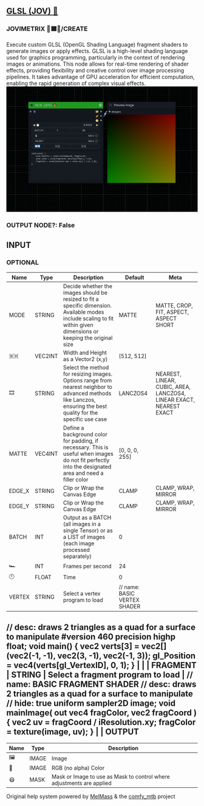 [GLSL (JOV) 🍩](https://github.com/Amorano/Jovimetrix-examples/blob/master/node/GLSL/GLSL.md)
--------------------------------------------------------------------------------------------
### JOVIMETRIX 🔺🟩🔵/CREATE
  
Execute custom GLSL (OpenGL Shading Language) fragment shaders to generate images or apply effects. GLSL is a high-level shading language used for graphics programming, particularly in the context of rendering images or animations. This node allows for real-time rendering of shader effects, providing flexibility and creative control over image processing pipelines. It takes advantage of GPU acceleration for efficient computation, enabling the rapid generation of complex visual effects.  
![GLSL](https://raw.githubusercontent.com/Amorano/Jovimetrix-examples/master/node/GLSL/GLSL.png)
### OUTPUT NODE?: False
INPUT
-----
### OPTIONAL
| Name | Type | Description | Default | Meta |
| --- | --- | --- | --- | --- |
| MODE | STRING | Decide whether the images should be resized to fit a specific dimension. Available modes include scaling to fit within given dimensions or keeping the original size | MATTE | MATTE, CROP, FIT, ASPECT, ASPECT SHORT |
| 🇼🇭 | VEC2INT | Width and Height as a Vector2 (x,y) | [512, 512] |  |
| 🎞️ | STRING | Select the method for resizing images. Options range from nearest neighbor to advanced methods like Lanczos, ensuring the best quality for the specific use case | LANCZOS4 | NEAREST, LINEAR, CUBIC, AREA, LANCZOS4, LINEAR EXACT, NEAREST EXACT |
| MATTE | VEC4INT | Define a background color for padding, if necessary. This is useful when images do not fit perfectly into the designated area and need a filler color | [0, 0, 0, 255] |  |
| EDGE\_X | STRING | Clip or Wrap the Canvas Edge | CLAMP | CLAMP, WRAP, MIRROR |
| EDGE\_Y | STRING | Clip or Wrap the Canvas Edge | CLAMP | CLAMP, WRAP, MIRROR |
| BATCH | INT | Output as a BATCH (all images in a single Tensor) or as a LIST of images (each image processed separately) | 0 |  |
| 🏎️ | INT | Frames per second | 24 |  |
| 🕛 | FLOAT | Time | 0 |  |
| VERTEX | STRING | Select a vertex program to load | // name: BASIC VERTEX SHADER
// desc: draws 2 triangles as a quad for a surface to manipulate
#version 460
precision highp float;
void main()
{
 vec2 verts[3] = vec2[](vec2(-1, -1), vec2(3, -1), vec2(-1, 3));
 gl\_Position = vec4(verts[gl\_VertexID], 0, 1);
}
 |  |
| FRAGMENT | STRING | Select a fragment program to load | // name: BASIC FRAGMENT SHADER
// desc: draws 2 triangles as a quad for a surface to manipulate
// hide: true
uniform sampler2D image;
void mainImage( out vec4 fragColor, vec2 fragCoord ) {
 vec2 uv = fragCoord / iResolution.xy;
 fragColor = texture(image, uv);
}
 |  |
OUTPUT
------
| Name | Type | Description |
| --- | --- | --- |
| 🖼️ | IMAGE | Image |
| 🌈 | IMAGE | RGB (no alpha) Color |
| 😷 | MASK | Mask or Image to use as Mask to control where adjustments are applied |
Original help system powered by [MelMass](https://github.com/melMass) & the [comfy\_mtb](https://github.com/melMass/comfy_mtb) project